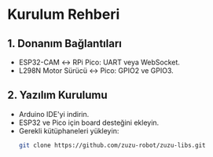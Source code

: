 # Kurulum Rehberi

## 1. Donanım Bağlantıları
- ESP32-CAM ↔ RPi Pico: UART veya WebSocket.
- L298N Motor Sürücü ↔ Pico: GPIO2 ve GPIO3.

## 2. Yazılım Kurulumu
- Arduino IDE'yi indirin.
- ESP32 ve Pico için board desteğini ekleyin.
- Gerekli kütüphaneleri yükleyin:
  ```bash
  git clone https://github.com/zuzu-robot/zuzu-libs.git